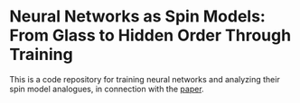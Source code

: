 # Neural Networks as Spin Models: From Glass to Hidden Order Through Training
This is a code repository for training neural networks and analyzing their spin model analogues, in connection with the [paper](https://arxiv.org/abs/2408.06421).
